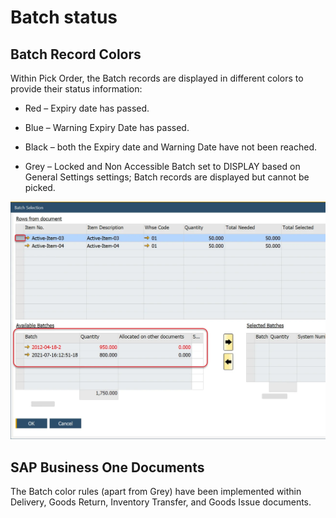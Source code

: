 # Batch status

## Batch Record Colors

Within Pick Order, the Batch records are displayed in different colors to provide their status information:

- Red – Expiry date has passed.

- Blue – Warning Expiry Date has passed.

- Black – both the Expiry date and Warning Date have not been reached.

- Grey – Locked and Non Accessible Batch set to DISPLAY based on General Settings settings; Batch records are displayed but cannot be picked.

![Available Batches](./media/available-batches.webp)

## SAP Business One Documents

The Batch color rules (apart from Grey) have been implemented within Delivery, Goods Return, Inventory Transfer, and Goods Issue documents.
